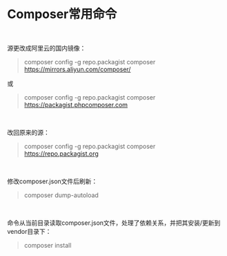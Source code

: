 # Composer常用命令 #

<br>

源更改成阿里云的国内镜像：
> composer config -g repo.packagist composer https://mirrors.aliyun.com/composer/  

或  
> composer config -g repo.packagist composer https://packagist.phpcomposer.com

<br>

改回原来的源：
> composer config -g repo.packagist composer https://repo.packagist.org

<br>

修改composer.json文件后刷新：
> composer dump-autoload 

<br>

命令从当前目录读取composer.json文件，处理了依赖关系，并把其安装/更新到vendor目录下：
> composer install 
